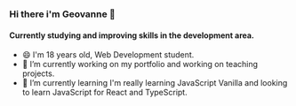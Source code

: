 ### Hi there i'm Geovanne 👋
#### Currently studying and improving skills in the development area. <br>

- 😄 I'm 18 years old, Web Development student.
- 🔭 I’m currently working on my portfolio and working on teaching projects.
- 🌱 I’m currently learning I'm really learning JavaScript Vanilla and looking to learn JavaScript for React and TypeScript.



<!--
**Geovanne-Santos/Geovanne-Santos** is a ✨ _special_ ✨ repository because its `README.md` (this file) appears on your GitHub profile.

Here are some ideas to get you started:

- 🔭 I’m currently working on ...
- 🌱 I’m currently learning ...
- 👯 I’m looking to collaborate on ...
- 🤔 I’m looking for help with ...
- 💬 Ask me about ...
- 📫 How to reach me: ...
- 😄 Pronouns: ...
- ⚡ Fun fact: ...
-->
